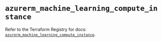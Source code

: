 # `azurerm_machine_learning_compute_instance`

Refer to the Terraform Registry for docs: [`azurerm_machine_learning_compute_instance`](https://registry.terraform.io/providers/hashicorp/azurerm/3.108.0/docs/resources/machine_learning_compute_instance).
